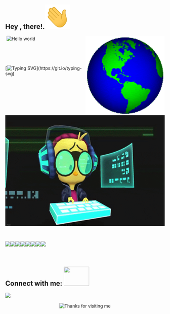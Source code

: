 ## Hey , there!.<img src="https://github.com/RohiniKhandare98/imp_Assets/blob/31351676e529ea45df655a51dd9cd58ae8d8f5c0/Hi.gif" width="80"> 

<div align="left">
   
  <span>‎‎‎‎‎‎‎‎‎‎‎‎‎‎‎‎‎‎‎‎‎</span>
  <img src="https://raw.githubusercontent.com/sagar-viradiya/sagar-viradiya/master/resources/banner.png" alt="Hello world" height ="200" width="500"><img alt="Globe"  src="globe.gif" height ="250"  width="250" align="right">
  
  <span>‎‎‎‎‎‎‎‎‎‎‎‎‎‎‎‎‎‎‎‎‎</span> 
  <span>‎‎‎‎‎‎‎‎‎‎‎‎‎‎‎‎‎‎‎‎‎</span>
  
<!-- <p>
<img alt="Globe" height="80" src="globe.gif">
</p> -->
  <span>‎‎‎‎‎‎‎‎‎‎‎‎‎‎‎‎‎‎‎‎‎</span>
<!--[![Typing SVG](https://readme-typing-svg.herokuapp.com?font=Sofia&sans&serif&color=white&size=36&lines=‎‎‎‎‎‎‎+Hey!+It's+Rohini!;It's+Rohini!;It's+Rohini!;I+❤+DSA..)](https://git.io/typing-svg)
[![Typing SVG](https://readme-typing-svg.herokuapp.com?font=Sofia&sans&serif&color=white&size=36&lines=‎‎‎‎‎‎‎+I'm+a+Software+Developer.;I'm+a+Software+Developer.;I'm+a+Software+Developer.;I+❤+DSA..)](https://git.io/typing-svg)  
-->
[![Typing SVG](https://readme-typing-svg.herokuapp.com?font=Sofia&sans&serif&color=white&size=36&lines=‎‎‎‎‎‎‎+Hey!+It's+Rohini!;I'm+a+Software+Developer.;❤+Java;I+❤+DSA..)](https://git.io/typing-svg)

</div>
 
  <span>‎‎‎‎‎‎‎‎‎‎‎‎‎‎‎‎‎‎‎‎‎</span>
<img src="https://github.com/RohiniKhandare98/imp_Assets/blob/18d76d14ee56fcd390485f3d682db64a173aa399/0a10af70-6cbf-46df-9071-0ff586a3b1d6.gif" height ="350" width="900">

<!--
**RohiniKhandare98/RohiniKhandare98** is a ✨ _special_ ✨ repository because its `README.md` (this file) appears on your GitHub profile.

Here are some ideas to get you started:

- 🔭 I’m currently working on ...
- 🌱 I’m currently learning ...
- 👯 I’m looking to collaborate on ...
- 🤔 I’m looking for help with ...
- 💬 Ask me about ...
- 📫 How to reach me: ...
- 😄 Pronouns: ...
- ⚡ Fun fact: ...
-->

<span>‎‎‎‎‎‎‎‎‎‎‎‎‎‎‎‎‎‎‎‎‎</span>
<span>‎‎‎‎‎‎‎‎‎‎‎‎‎‎‎‎‎‎‎‎‎</span>

<img height=50 src="https://cdn.jsdelivr.net/gh/devicons/devicon/icons/python/python-original.svg"/><img height=50 src="https://cdn.jsdelivr.net/gh/devicons/devicon/icons/java/java-original.svg"/><img height=50 src="https://cdn.jsdelivr.net/gh/devicons/devicon/icons/html5/html5-original.svg" /><img height=50 src="https://cdn.jsdelivr.net/gh/devicons/devicon/icons/css3/css3-original.svg" /><img height=50 src="https://cdn.jsdelivr.net/gh/devicons/devicon/icons/react/react-original.svg" /><img height=50 src="https://cdn.jsdelivr.net/gh/devicons/devicon/icons/git/git-plain.svg"/><img height=50 src="https://cdn.jsdelivr.net/gh/devicons/devicon/icons/github/github-original.svg"/><img height=50 src="https://cdn.jsdelivr.net/gh/devicons/devicon/icons/canva/canva-original.svg"/>

<span>‎‎‎‎‎‎‎‎‎‎‎‎‎‎‎‎‎‎‎‎‎</span>
## Connect with me: <img src='https://raw.githubusercontent.com/ShahriarShafin/ShahriarShafin/main/Assets/handshake.gif' width="80px" height="60">
<p align="left">

<a href = "https://www.linkedin.com/in/rohini-khandare-23b849203/"><img src="https://img.icons8.com/fluent/48/000000/linkedin.png"/></a>
</p>

<div align="center">

<img height="120" alt="Thanks for visiting me" width="100%" src="https://raw.githubusercontent.com/BrunnerLivio/brunnerlivio/master/images/marquee.svg" />
<br />
